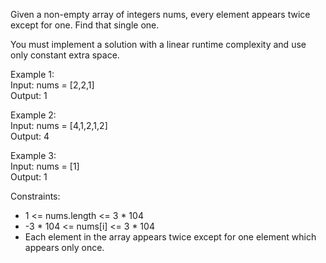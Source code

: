 Given a non-empty array of integers nums, every element appears twice except for one. Find that single one.

You must implement a solution with a linear runtime complexity and use only constant extra space.

Example 1: \
Input: nums = [2,2,1] \
Output: 1


Example 2: \
Input: nums = [4,1,2,1,2] \
Output: 4


Example 3: \
Input: nums = [1] \
Output: 1
 

Constraints:
- 1 <= nums.length <= 3 * 104
- -3 * 104 <= nums[i] <= 3 * 104
- Each element in the array appears twice except for one element which appears only once.